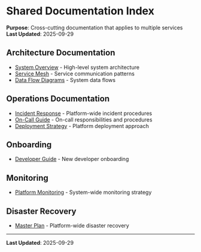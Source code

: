 # Shared Documentation Index

**Purpose**: Cross-cutting documentation that applies to multiple services  
**Last Updated**: 2025-09-29  

## Architecture Documentation
- [System Overview](./architecture/system-overview.md) - High-level system architecture
- [Service Mesh](./architecture/service-mesh.md) - Service communication patterns
- [Data Flow Diagrams](./architecture/data-flow-diagrams.md) - System data flows

## Operations Documentation
- [Incident Response](./operations/incident-response.md) - Platform-wide incident procedures
- [On-Call Guide](./operations/on-call-guide.md) - On-call responsibilities and procedures
- [Deployment Strategy](./operations/deployment-strategy.md) - Platform deployment approach

## Onboarding
- [Developer Guide](./onboarding/developer-guide.md) - New developer onboarding

## Monitoring
- [Platform Monitoring](./monitoring/platform-monitoring.md) - System-wide monitoring strategy

## Disaster Recovery
- [Master Plan](./disaster-recovery/master-plan.md) - Platform-wide disaster recovery

---
**Last Updated**: 2025-09-29